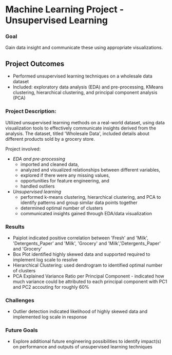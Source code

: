 # Machine Learning Project - Unsupervised Learning

### Goal
Gain data insight and communicate these using appropriate visualizations.

## Project Outcomes
- Performed unsupervised learning techniques on a wholesale data dataset
- Included: exploratory data analysis (EDA) and pre-processing, KMeans clustering, hierarchical clustering, and principal component analysis (PCA)

### Project Description:
Utilized unsupervised learning methods on a real-world dataset, using data visualization tools to effectively communicate insights derived from the analysis. The dataset, titled 'Wholesale Data', included details about different products sold by a grocery store.

Project involved:
-	*EDA and pre-processing*
    - imported and cleaned data, 
    - analyzed and visualized relationships between different variables, 
    - explored if there were any missing values, 
    - opportunities for feature engineering, and 
    - handled outliers
-	*Unsupervised learning*
    - performed k-means clustering, hierarchical clustering, and PCA to identify patterns and group similar data points together
    - determined optimal number of clusters
    - communicated insights gained through EDA/data visualization

### Results 
- Paiplot indicated positive correlation between 'Fresh' and 'Milk', 'Detergents_Paper' and 'Milk', 'Grocery' and 'Milk','Detergents_Paper' and 'Grocery'
- Box Plot identified highly skewed data and supported required to implement log scale to resolve 
- Hierarchical Clustering: used dendrogram to identified optimal number of clusters 
- PCA Explained Variance Ratio per Principal Component - indicated how much variance could be attributed to each principal component with PC1 and PC2 accouting for roughly 60% 

### Challenges
- Outlier detection indicated likelihood of highly skewed data and implemented log scale in response

### Future Goals
- Explore additional future engineering possibilities to identify impact(s) on performance and outputs of unsupervised learning techniques